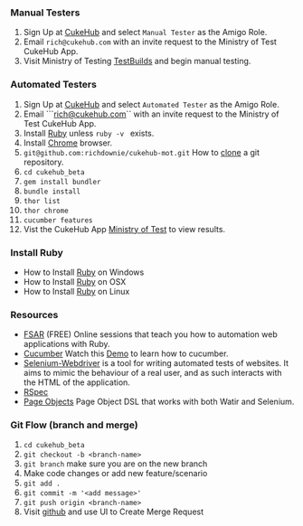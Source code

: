 ### Manual Testers

1. Sign Up at [CukeHub](https://cukehub.com/users/sign_up) and select ```Manual Tester``` as the Amigo Role.
2. Email ```rich@cukehub.com``` with an invite request to the Ministry of Test CukeHub App.
3. Visit Ministry of Testing [TestBuilds](https://cukehub.com/apps/85/builds) and begin manual testing.

### Automated Testers

1. Sign Up at [CukeHub](https://cukehub.com/users/sign_up) and select ```Automated Tester``` as the Amigo Role.
2. Email ```rich@cukehub.com`` with an invite request to the Ministry of Test CukeHub App.
3. Install [Ruby](http://davehaeffner.com/selenium-guidebook/install/ruby/) unless ```ruby -v ``` exists.
4. Install [Chrome](https://www.google.com/chrome/browser/desktop/index.html) browser.
5. ```git@github.com:richdownie/cukehub-mot.git``` How to [clone](https://help.github.com/articles/cloning-a-repository/) a git repository.
6. ```cd cukehub_beta```
7. ```gem install bundler```
8. ```bundle install```
9. ```thor list```
10. ```thor chrome```
11. ```cucumber features```
12. Vist the CukeHub App [Ministry of Test](https://cukehub.com/apps/85) to view results.

### Install Ruby
* How to Install [Ruby](http://davehaeffner.com/selenium-guidebook/install/ruby/windows/) on Windows 
* How to Install [Ruby](http://davehaeffner.com/selenium-guidebook/install/ruby/mac/10.10/) on OSX 
* How to Install [Ruby](http://davehaeffner.com/selenium-guidebook/install/ruby/linux/) on Linux 

### Resources
* [FSAR](http://fullstackautomationwithruby.com/) (FREE) Online sessions that teach you how to automation web applications with Ruby. 
* [Cucumber](https://cucumber.io/) Watch this [Demo](https://www.youtube.com/watch?v=jcufT1xVhGA&t=2s) to learn how to cucumber.
* [Selenium-Webdriver](https://rubygems.org/gems/selenium-webdriver) is a tool for writing automated tests of websites. It aims to mimic the behaviour of a real user, and as such interacts with the HTML of the application.
* [RSpec](http://rspec.info/)
* [Page Objects](https://rubygems.org/gems/page-object) Page Object DSL that works with both Watir and Selenium.

### Git Flow (branch and merge)

1. ```cd cukehub_beta```
2. ```git checkout -b <branch-name>```
3. ```git branch``` make sure you are on the new branch
4. Make code changes or add new feature/scenario
5. ```git add .```
6. ```git commit -m '<add message>'```
7. ```git push origin <branch-name>```
8. Visit [github](https://github.com/richdownie/cukehub-mot) and use UI to Create Merge Request
